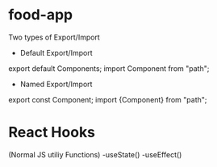 # food-app


Two types of  Export/Import

- Default Export/Import

export default Components;
import Component from "path";

-  Named Export/Import

export const Component;
import {Component} from "path";


# React Hooks

(Normal JS utiliy Functions)
-useState()
-useEffect()